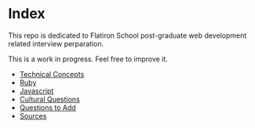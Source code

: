 # Index

This repo is dedicated to Flatiron School post-graduate web development related interview perparation.

This is a work in progress. Feel free to improve it.

* [Technical Concepts](technical-concepts-prep.md)
* [Ruby](ruby-prep.md)
* [Javascript](javascript-prep.md)
* [Cultural Questions](cultural-prep.md)
* [Questions to Add](questions-to-add.md)
* [Sources](sources.md)